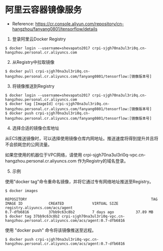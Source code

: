 # 阿里云容器镜像服务

* Reference: https://cr.console.aliyun.com/repository/cn-hangzhou/fanyang0801/tensorflow/details

1. 登录阿里云Docker Registry

```shell
$ docker login --username=shevapato2017 crpi-sjgh70na3ul3ri0q.cn-hangzhou.personal.cr.aliyuncs.com
```

2. 从Registry中拉取镜像
```shell
$ docker pull crpi-sjgh70na3ul3ri0q.cn-hangzhou.personal.cr.aliyuncs.com/fanyang0801/tensorflow:[镜像版本号]
```

3. 将镜像推送到Registry

```shell
$ docker login --username=shevapato2017 crpi-sjgh70na3ul3ri0q.cn-hangzhou.personal.cr.aliyuncs.com
$ docker tag [ImageId] crpi-sjgh70na3ul3ri0q.cn-hangzhou.personal.cr.aliyuncs.com/fanyang0801/tensorflow:[镜像版本号]
$ docker push crpi-sjgh70na3ul3ri0q.cn-hangzhou.personal.cr.aliyuncs.com/fanyang0801/tensorflow:[镜像版本号]
```

4. 选择合适的镜像仓库地址

从ECS推送镜像时，可以选择使用镜像仓库内网地址。推送速度将得到提升并且将不会损耗您的公网流量。

如果您使用的机器位于VPC网络，请使用 crpi-sjgh70na3ul3ri0q-vpc.cn-hangzhou.personal.cr.aliyuncs.com 作为Registry的域名登录。

5. 示例

使用"docker tag"命令重命名镜像，并将它通过专有网络地址推送至Registry。

```shell
$ docker images
```

```text
REPOSITORY                                                         TAG                 IMAGE ID            CREATED             VIRTUAL SIZE
registry.aliyuncs.com/acs/agent                                    0.7-dfb6816         37bb9c63c8b2        7 days ago          37.89 MB
$ docker tag 37bb9c63c8b2 crpi-sjgh70na3ul3ri0q-vpc.cn-hangzhou.personal.cr.aliyuncs.com/acs/agent:0.7-dfb6816
```

使用 "docker push" 命令将该镜像推送至远程。

```shell
$ docker push crpi-sjgh70na3ul3ri0q-vpc.cn-hangzhou.personal.cr.aliyuncs.com/acs/agent:0.7-dfb6816
```